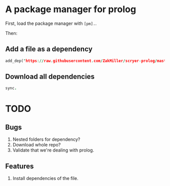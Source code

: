 # A package manager for prolog

First, load the package manager with `[pm].`.

Then:

## Add a file as a dependency

```prolog
add_dep("https://raw.githubusercontent.com/ZakMiller/scryer-prolog/master/src/lib/freeze.pl").
```

## Download all dependencies

```prolog
sync.
```

# TODO

## Bugs
1. Nested folders for dependency?
2. Download whole repo?
3. Validate that we're dealing with prolog.

## Features
1. Install dependencies of the file.